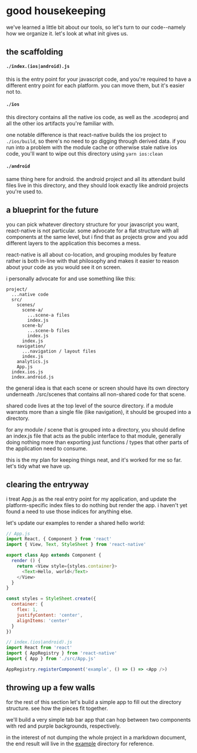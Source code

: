 # good housekeeping

we've learned a little bit about our tools, so let's turn to our code--namely how we organize it. let's look at what init gives us.

## the scaffolding

#### `./index.(ios|android).js`

this is the entry point for your javascript code, and you're required to have a different entry point for each platform. you can move them, but it's easier not to.

#### `./ios`

this directory contains all the native ios code, as well as the .xcodeproj and all the other ios artifacts you're familiar with.

one notable difference is that react-native builds the ios project to `./ios/build`, so there's no need to go digging through derived data. if you run into a problem with the module cache or otherwise stale native ios code, you'll want to wipe out this directory using `yarn ios:clean`


#### `./android`

same thing here for android. the android project and all its attendant build files live in this directory, and they should look exactly like android projects you're used to.

## a blueprint for the future

you can pick whatever directory structure for your javascript you want, react-native is not particular. some advocate for a flat structure with all components at the same level, but i find that as projects grow and you add different layers to the application this becomes a mess.

react-native is all about co-location, and grouping modules by feature rather is both in-line with that philosophy and makes it easier to reason about your code as you would see it on screen.

i personally advocate for and use something like this:

```
project/
  ...native code
  src/
    scenes/
      scene-a/
        ...scene-a files
        index.js
      scene-b/
        ...scene-b files
        index.js
      index.js
    navigation/
      ...navigation / layout files
      index.js
    analytics.js
    App.js
  index.ios.js
  index.android.js
```

the general idea is that each scene or screen should have its own directory underneath ./src/scenes that contains all non-shared code for that scene.

shared code lives at the top level of the source directory. if a module warrants more than a single file (like navigation), it should be grouped into a directory.

for any module / scene that is grouped into a directory, you should define an index.js file that acts as the public interface to that module, generally doing nothing more than exporting just functions / types that other parts of the application need to consume.

this is the my plan for keeping things neat, and it's worked for me so far. let's tidy what we have up.

## clearing the entryway

i treat App.js as the real entry point for my application, and update the platform-specific index files to do nothing but render the app. i haven't yet found a need to use those indices for anything else.

let's update our examples to render a shared hello world:

```js
// App.js
import React, { Component } from 'react'
import { View, Text, StyleSheet } from 'react-native'

export class App extends Component {
  render () {
    return <View style={styles.container}>
      <Text>Hello, world</Text>
    </View>
  }
}

const styles = StyleSheet.create({
  container: {
    flex: 1,
    justifyContent: 'center',
    alignItems: 'center'
  }
})
```

```js
// index.(ios|android).js
import React from 'react'
import { AppRegistry } from 'react-native'
import { App } from './src/App.js'

AppRegistry.registerComponent('example', () => () => <App />)
```

## throwing up a few walls

for the rest of this section let's build a simple app to fill out the directory structure. see how the pieces fit together.

we'll build a very simple tab bar app that can hop between two components with red and purple backgrounds, respectively.

in the interest of not dumping the whole project in a markdown document, the end result will live in the [example](../example) directory for reference.
